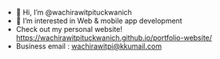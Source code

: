 - 👋 Hi, I’m @wachirawitpituckwanich
- 👀 I’m interested in Web & mobile app development
- Check out my personal website! https://wachirawitpituckwanich.github.io/portfolio-website/
- Business email : wachirawitpi@kkumail.com

